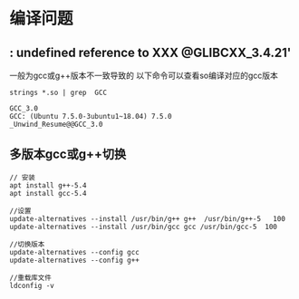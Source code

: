 # 编译问题

## : undefined reference to XXX @GLIBCXX_3.4.21'
一般为gcc或g++版本不一致导致的
以下命令可以查看so编译对应的gcc版本
```
strings *.so | grep  GCC

GCC_3.0
GCC: (Ubuntu 7.5.0-3ubuntu1~18.04) 7.5.0
_Unwind_Resume@@GCC_3.0
```


## 多版本gcc或g++切换

```
// 安装
apt install g++-5.4 
apt install gcc-5.4 

//设置
update-alternatives --install /usr/bin/g++ g++  /usr/bin/g++-5   100
update-alternatives --install /usr/bin/gcc gcc /usr/bin/gcc-5  100

//切换版本
update-alternatives --config gcc
update-alternatives --config g++

//重载库文件
ldconfig -v
```
